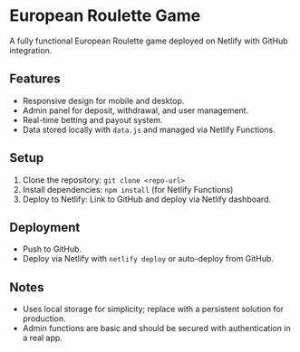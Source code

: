 # European Roulette Game

A fully functional European Roulette game deployed on Netlify with GitHub integration.

## Features
- Responsive design for mobile and desktop.
- Admin panel for deposit, withdrawal, and user management.
- Real-time betting and payout system.
- Data stored locally with `data.js` and managed via Netlify Functions.

## Setup
1. Clone the repository: `git clone <repo-url>`
2. Install dependencies: `npm install` (for Netlify Functions)
3. Deploy to Netlify: Link to GitHub and deploy via Netlify dashboard.

## Deployment
- Push to GitHub.
- Deploy via Netlify with `netlify deploy` or auto-deploy from GitHub.

## Notes
- Uses local storage for simplicity; replace with a persistent solution for production.
- Admin functions are basic and should be secured with authentication in a real app.
